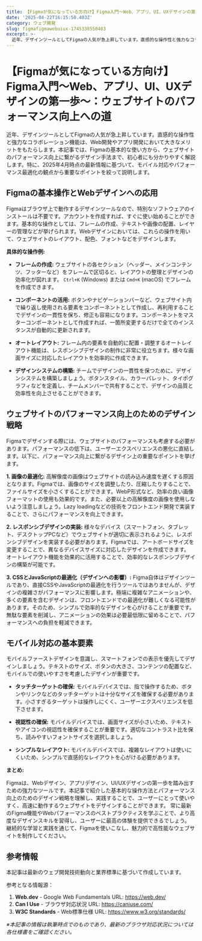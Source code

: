 ```yaml
---
title: 【Figmaが気になっている方向け】Figma入門～Web、アプリ、UI、UXデザインの第一歩～：ウェブサイトのパフォーマンス向上への道
date: '2025-04-22T16:15:50.403Z'
category: ウェブ開発
slug: figmafigmawebuiux-1745338550403
excerpt: >-
  近年、デザインツールとしてFigmaの人気が急上昇しています。直感的な操作性と強力なコラボレーション機能は、Web開発やアプリ開発において大きなメリットをもたらします。本記事では、Figmaの基本的な使い方から、ウェブサイトのパフォーマンス向上に繋がるデザイン手法まで、初心者にも分かりやすく解説しま...
---
```


# 【Figmaが気になっている方向け】Figma入門～Web、アプリ、UI、UXデザインの第一歩～：ウェブサイトのパフォーマンス向上への道

近年、デザインツールとしてFigmaの人気が急上昇しています。直感的な操作性と強力なコラボレーション機能は、Web開発やアプリ開発において大きなメリットをもたらします。本記事では、Figmaの基本的な使い方から、ウェブサイトのパフォーマンス向上に繋がるデザイン手法まで、初心者にも分かりやすく解説します。特に、2025年4月時点の最新情報に基づいて、モバイル対応やパフォーマンス最適化の観点から重要なポイントを絞って説明します。


## Figmaの基本操作とWebデザインへの応用

Figmaはブラウザ上で動作するデザインツールなので、特別なソフトウェアのインストールは不要です。アカウントを作成すれば、すぐに使い始めることができます。基本的な操作としては、フレームの作成、テキストや画像の配置、レイヤーの管理などが挙げられます。Webデザインにおいては、これらの操作を用いて、ウェブサイトのレイアウト、配色、フォントなどをデザインします。

**具体的な操作例:**

* **フレームの作成:**  ウェブサイトの各セクション（ヘッダー、メインコンテンツ、フッターなど）をフレームで区切ると、レイアウトの整理とデザインの効率化が図れます。  `Ctrl+K` (Windows) または `Cmd+K` (macOS) でフレームを作成できます。

* **コンポーネントの活用:**  ボタンやナビゲーションバーなど、ウェブサイト内で繰り返し使用される要素をコンポーネントとして作成し、再利用することでデザインの一貫性を保ち、修正も容易になります。コンポーネントをマスターコンポーネントとして作成すれば、一箇所変更するだけで全てのインスタンスが自動的に更新されます。

* **オートレイアウト:**  フレーム内の要素を自動的に配置・調整するオートレイアウト機能は、レスポンシブデザインの制作に非常に役立ちます。様々な画面サイズに対応したレイアウトを効率的に作成できます。

* **デザインシステムの構築:**  チームでデザインの一貫性を保つために、デザインシステムを構築しましょう。ボタンスタイル、カラーパレット、タイポグラフィなどを定義し、チームメンバーで共有することで、デザインの品質と効率性を向上させることができます。


## ウェブサイトのパフォーマンス向上のためのデザイン戦略

Figmaでデザインする際には、ウェブサイトのパフォーマンスも考慮する必要があります。パフォーマンスの低下は、ユーザーエクスペリエンスの悪化に直結します。以下に、パフォーマンス向上に繋がるデザイン上の重要なポイントを挙げます。

**1. 画像の最適化:**  高解像度の画像はウェブサイトの読み込み速度を遅くする原因となります。Figmaでは、画像のサイズを調整したり、圧縮したりすることで、ファイルサイズを小さくすることができます。WebP形式など、効率の良い画像フォーマットの使用も効果的です。また、必要以上の高解像度の画像を使用しないよう注意しましょう。Lazy loadingなどの技術をフロントエンド開発で実装することで、さらにパフォーマンスを向上できます。


**2. レスポンシブデザインの実装:**  様々なデバイス（スマートフォン、タブレット、デスクトップPCなど）でウェブサイトが適切に表示されるように、レスポンシブデザインを実装する必要があります。Figmaでは、アートボードサイズを変更することで、異なるデバイスサイズに対応したデザインを作成できます。  オートレイアウト機能を効果的に活用することで、効率的なレスポンシブデザインの構築が可能です。


**3. CSSとJavaScriptの最適化（デザインへの影響）:**  Figma自体はデザインツールであり、直接CSSやJavaScriptの最適化を行うツールではありませんが、デザインの複雑さがパフォーマンスに影響します。極端に複雑なアニメーションや、多くの要素を含むデザインは、フロントエンドでの最適化が難しくなる可能性があります。そのため、シンプルで効率的なデザインを心がけることが重要です。無駄な要素を削減し、アニメーションの効果は必要最低限に留めることで、パフォーマンスへの負担を軽減できます。


## モバイル対応の基本要素

モバイルファーストデザインを意識し、スマートフォンでの表示を優先してデザインしましょう。テキストのサイズ、ボタンの大きさ、コンテンツの配置など、モバイルでの使いやすさを考慮したデザインが重要です。


* **タッチターゲットの確保:**  モバイルデバイスでは、指で操作するため、ボタンやリンクなどのタッチターゲットは十分なサイズを確保する必要があります。小さすぎるターゲットは操作しにくく、ユーザーエクスペリエンスを低下させます。

* **視認性の確保:**  モバイルデバイスでは、画面サイズが小さいため、テキストやアイコンの視認性を確保することが重要です。適切なコントラスト比を保ち、読みやすいフォントサイズを選択しましょう。

* **シンプルなレイアウト:**  モバイルデバイスでは、複雑なレイアウトは使いにくいため、シンプルで直感的なレイアウトを心がける必要があります。


**まとめ:**

Figmaは、Webデザイン、アプリデザイン、UI/UXデザインの第一歩を踏み出すための強力なツールです。本記事で紹介した基本的な操作方法とパフォーマンス向上のためのデザイン戦略を理解し、実践することで、ユーザーにとって使いやすく、高速に動作するウェブサイトをデザインすることができます。  常に最新のFigma機能やWebパフォーマンスのベストプラクティスを学ぶことで、より高度なデザインスキルを習得し、ユーザーに最高の体験を提供できるでしょう。  継続的な学習と実践を通じて、Figmaを使いこなし、魅力的で高性能なウェブサイトを制作してください。


## 参考情報

本記事は最新のウェブ開発技術動向と業界標準に基づいて作成しています。

参考となる情報源：
1. **Web.dev** - Google Web Fundamentals
   URL: https://web.dev/
2. **Can I Use** - ブラウザ対応状況
   URL: https://caniuse.com/
3. **W3C Standards** - Web標準仕様
   URL: https://www.w3.org/standards/

*※本記事の情報は執筆時点でのものであり、最新のブラウザ対応状況については各仕様書をご確認ください。*
